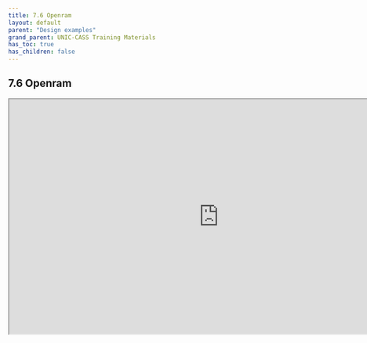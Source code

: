 ```yaml
---
title: 7.6 Openram
layout: default
parent: "Design examples"
grand_parent: UNIC-CASS Training Materials
has_toc: true
has_children: false
---
```

## 7.6 Openram 
<iframe src="https://drive.google.com/file/d/17kUB3zzJlTAwxJu2h4HMkziy80NF8XJ8/preview" width="854" height="480" allow="autoplay"></iframe>